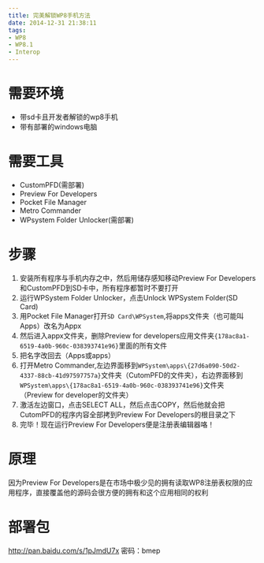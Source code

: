 ```yaml
---
title: 完美解锁WP8手机方法
date: 2014-12-31 21:38:11
tags:
- WP8
- WP8.1
- Interop
---
```

# 需要环境

- 带sd卡且开发者解锁的wp8手机
- 带有部署的windows电脑

# 需要工具

- CustomPFD(需部署)
- Preview For Developers
- Pocket File Manager
- Metro Commander
- WPsystem Folder Unlocker(需部署)
<!--more-->
# 步骤

1. 安装所有程序与手机内存之中，然后用储存感知移动Preview For Developers和CustomPFD到SD卡中，所有程序都暂时不要打开
2. 运行WPSystem Folder Unlocker，点击Unlock WPSystem Folder(SD Card)
3. 用Pocket File Manager打开`SD Card\WPSystem`,将apps文件夹（也可能叫Apps）改名为Appx
4. 然后进入appx文件夹，删除Preview for developers应用文件夹`{178ac8a1-6519-4a0b-960c-038393741e96}`里面的所有文件
5. 把名字改回去（Apps或apps）
6. 打开Metro Commander,左边界面移到`WPSystem\apps\{27d6a090-50d2-4337-88cb-41d97597757a}`文件夹（CutomPFD的文件夹），右边界面移到`WPSystem\apps\{178ac8a1-6519-4a0b-960c-038393741e96}`文件夹（Preview for developer的文件夹）
7. 激活左边窗口，点击SELECT ALL，然后点击COPY，然后他就会把CutomPFD的程序内容全部拷到Preview For Developers的根目录之下
8. 完毕！现在运行Preview For Developers便是注册表编辑器咯！

# 原理

因为Preview For Developers是在市场中极少见的拥有读取WP8注册表权限的应用程序，直接覆盖他的源码会很方便的拥有和这个应用相同的权利

# 部署包
http://pan.baidu.com/s/1pJmdU7x 密码：bmep
